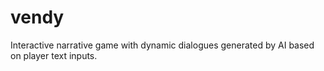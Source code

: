 # vendy
Interactive narrative game with dynamic dialogues generated by AI based on player text inputs.
